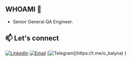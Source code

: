 ## WHOAMI 👋

* Senior General QA Engineer. 


## 📫 Let's connect


[![LinkedIn](https://img.shields.io/badge/LinkedIn-0077B5?style=flat-square&logo=linkedin&logoColor=white)](https://www.linkedin.com/in/oleksandr-kalyna/)
[![Email](https://img.shields.io/badge/Email-D14836?style=flat-square&logo=gmail&logoColor=white)](mailto:oleksandrkalyna@yahoo.com)
[![Telegram]([https://cdnjs.cloudflare.com/ajax/libs/font-awesome/4.7.0/css/font-awesome.min.css](https://cdnjs.cloudflare.com/ajax/libs/font-awesome/4.7.0/css/font-awesome.min.css))](https://t.me/o_kalyna)
)
